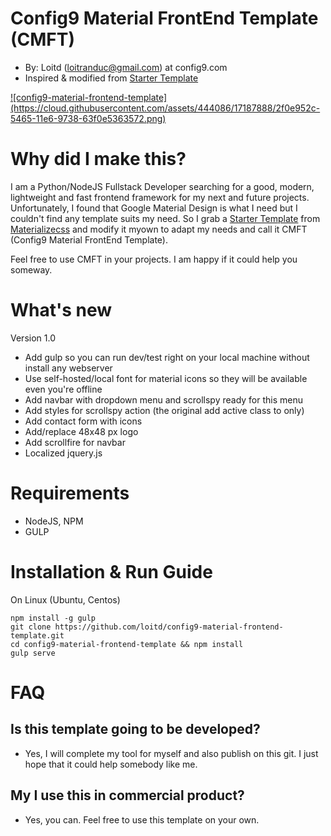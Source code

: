 # Config9 Material FrontEnd Template (CMFT)
* By: Loitd (loitranduc@gmail.com) at config9.com
* Inspired & modified from [Starter Template](http://materializecss.com/getting-started.html)

<a href="#" target="">
![config9-material-frontend-template](https://cloud.githubusercontent.com/assets/444086/17187888/2f0e952c-5465-11e6-9738-63f0e5363572.png)
</a>

# Why did I make this?
I am a Python/NodeJS Fullstack Developer searching for a good, modern, lightweight and fast frontend framework for my next and future projects. Unfortunately, I found that Google Material Design is what I need but I couldn't find any template suits my need. So I grab a [Starter Template](http://materializecss.com/getting-started.html) from [Materializecss](http://materializecss.com) and modify it myown to adapt my needs and call it CMFT (Config9 Material FrontEnd Template).

Feel free to use CMFT in your projects. I am happy if it could help you someway.

# What's new

Version 1.0
* Add gulp so you can run dev/test right on your local machine without install any webserver
* Use self-hosted/local font for material icons so they will be available even you're offline 
* Add navbar with dropdown menu and scrollspy ready for this menu
* Add styles for scrollspy action (the original add active class to <a> only)
* Add contact form with icons
* Add/replace 48x48 px logo
* Add scrollfire for navbar
* Localized jquery.js

# Requirements
* NodeJS, NPM
* GULP

# Installation & Run Guide

On Linux (Ubuntu, Centos)
```
npm install -g gulp
git clone https://github.com/loitd/config9-material-frontend-template.git 
cd config9-material-frontend-template && npm install 
gulp serve
```

# FAQ

## Is this template going to be developed?
* Yes, I will complete my tool for myself and also publish on this git. I just hope that it could help somebody like me.

## My I use this in commercial product?
* Yes, you can. Feel free to use this template on your own.

